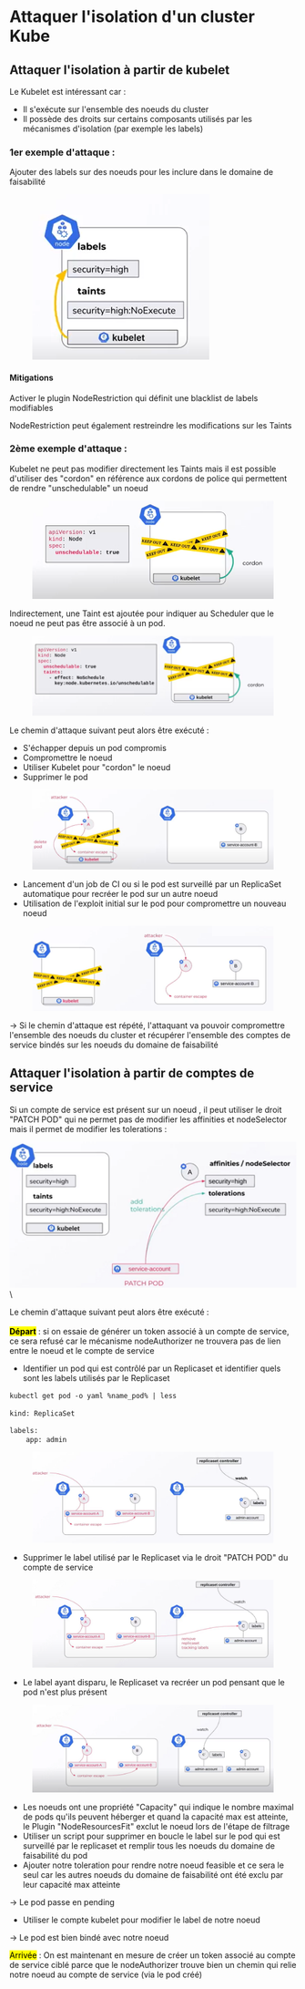 # Attaquer l'isolation d'un cluster Kube

## Attaquer l'isolation à partir de kubelet

Le Kubelet est intéressant car :&#x20;

* Il s'exécute sur l'ensemble des noeuds du cluster
* Il possède des droits sur certains composants utilisés par les mécanismes d'isolation (par exemple les labels)

### 1er exemple d'attaque :&#x20;

Ajouter des labels sur des noeuds pour les inclure dans le domaine de faisabilité

<figure><img src="../../.gitbook/assets/image.png" alt=""><figcaption></figcaption></figure>

#### Mitigations

Activer le plugin NodeRestriction qui définit une blacklist de labels modifiables

NodeRestriction peut également restreindre les modifications sur les Taints

### 2ème exemple d'attaque :&#x20;

Kubelet ne peut pas modifier directement les Taints mais il est possible d'utiliser des "cordon" en référence aux cordons de police qui permettent de rendre "unschedulable" un noeud

<figure><img src="../../.gitbook/assets/image (1).png" alt=""><figcaption></figcaption></figure>

Indirectement, une Taint est ajoutée pour indiquer au Scheduler que le noeud ne peut pas être associé à un pod.

<figure><img src="../../.gitbook/assets/image (2).png" alt=""><figcaption></figcaption></figure>

Le chemin d'attaque suivant peut alors être exécuté :&#x20;

* S'échapper depuis un pod compromis
* Compromettre le noeud
* Utiliser Kubelet pour "cordon" le noeud
* Supprimer le pod

<figure><img src="../../.gitbook/assets/image (3).png" alt=""><figcaption></figcaption></figure>

* Lancement d'un job de CI ou si le pod est surveillé par un ReplicaSet automatique pour recréer le pod sur un autre noeud
* Utilisation de l'exploit initial sur le pod pour compromettre un nouveau noeud

<figure><img src="../../.gitbook/assets/image (4).png" alt=""><figcaption></figcaption></figure>

\-> Si le chemin d'attaque est répété, l'attaquant va pouvoir compromettre l'ensemble des noeuds du cluster et récupérer l'ensemble des comptes de service bindés sur les noeuds du domaine de faisabilité

## Attaquer l'isolation à partir de comptes de service

Si un compte de service est présent sur un noeud , il peut utiliser le droit "PATCH POD" qui ne permet pas de modifier les affinities et nodeSelector mais il permet de modifier les tolerations :&#x20;

![](<../../.gitbook/assets/image (26).png>)\


Le chemin d'attaque suivant peut alors être exécuté : \
\
<mark style="background-color:yellow;">**Départ**</mark> : si on essaie de générer un token associé à un compte de service, ce sera refusé car le mécanisme nodeAuthorizer ne trouvera pas de lien entre le noeud et le compte de service

* Identifier un pod qui est contrôlé par un Replicaset et identifier quels sont les labels utilisés par le Replicaset

```
kubectl get pod -o yaml %name_pod% | less 
```

`kind: ReplicaSet`

```
labels:
    app: admin
```

<figure><img src="../../.gitbook/assets/image (27).png" alt=""><figcaption></figcaption></figure>

* Supprimer le label utilisé par le Replicaset via le droit "PATCH POD" du compte de service

<figure><img src="../../.gitbook/assets/image (28).png" alt=""><figcaption></figcaption></figure>

* Le label ayant disparu, le Replicaset va recréer un pod pensant que le pod n'est plus présent

<figure><img src="../../.gitbook/assets/image (29).png" alt=""><figcaption></figcaption></figure>

* Les noeuds ont une propriété "Capacity" qui indique le nombre maximal de pods qu'ils peuvent héberger et quand la capacité max est atteinte, le Plugin "NodeResourcesFit" exclut le noeud lors de l'étape de filtrage
* Utiliser un script pour supprimer en boucle le label sur le pod qui est surveillé par le replicaset et remplir tous les noeuds du domaine de faisabilité du pod
* Ajouter notre toleration pour rendre notre noeud feasible et ce sera le seul car les autres noeuds du domaine de faisabilité ont été exclu par leur capacité max atteinte

\-> Le pod passe en pending

* Utiliser le compte kubelet pour modifier le label de notre noeud

\-> Le pod est bien bindé avec notre noeud

<mark style="background-color:yellow;">Arrivée</mark> : On est maintenant en mesure de créer un token associé au compte de service ciblé parce que le nodeAuthorizer trouve bien un chemin qui relie notre noeud au compte de service (via le pod créé)
